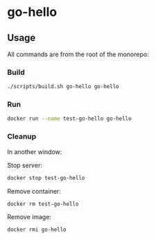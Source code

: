go-hello
==

## Usage

All commands are from the root of the monorepo:

### Build

```sh
./scripts/build.sh go-hello go-hello
```

### Run

```sh
docker run --name test-go-hello go-hello
```

### Cleanup

In another window:

Stop server:

```sh
docker stop test-go-hello
```

Remove container:

```sh
docker rm test-go-hello
```

Remove image:

```sh
docker rmi go-hello
```

